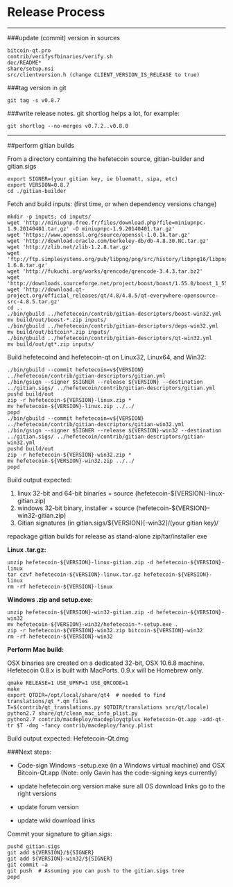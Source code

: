 Release Process
====================

* * *

###update (commit) version in sources


	bitcoin-qt.pro
	contrib/verifysfbinaries/verify.sh
	doc/README*
	share/setup.nsi
	src/clientversion.h (change CLIENT_VERSION_IS_RELEASE to true)

###tag version in git

	git tag -s v0.8.7

###write release notes. git shortlog helps a lot, for example:

	git shortlog --no-merges v0.7.2..v0.8.0

* * *

##perform gitian builds

 From a directory containing the hefetecoin source, gitian-builder and gitian.sigs
  
	export SIGNER=(your gitian key, ie bluematt, sipa, etc)
	export VERSION=0.8.7
	cd ./gitian-builder

 Fetch and build inputs: (first time, or when dependency versions change)

	mkdir -p inputs; cd inputs/
	wget 'http://miniupnp.free.fr/files/download.php?file=miniupnpc-1.9.20140401.tar.gz' -O miniupnpc-1.9.20140401.tar.gz'
	wget 'https://www.openssl.org/source/openssl-1.0.1k.tar.gz'
	wget 'http://download.oracle.com/berkeley-db/db-4.8.30.NC.tar.gz'
	wget 'http://zlib.net/zlib-1.2.8.tar.gz'
	wget 'ftp://ftp.simplesystems.org/pub/libpng/png/src/history/libpng16/libpng-1.6.8.tar.gz'
	wget 'http://fukuchi.org/works/qrencode/qrencode-3.4.3.tar.bz2'
	wget 'http://downloads.sourceforge.net/project/boost/boost/1.55.0/boost_1_55_0.tar.bz2'
	wget 'http://download.qt-project.org/official_releases/qt/4.8/4.8.5/qt-everywhere-opensource-src-4.8.5.tar.gz'
	cd ..
	./bin/gbuild ../hefetecoin/contrib/gitian-descriptors/boost-win32.yml
	mv build/out/boost-*.zip inputs/
	./bin/gbuild ../hefetecoin/contrib/gitian-descriptors/deps-win32.yml
	mv build/out/bitcoin*.zip inputs/
	./bin/gbuild ../hefetecoin/contrib/gitian-descriptors/qt-win32.yml
	mv build/out/qt*.zip inputs/

 Build hefetecoind and hefetecoin-qt on Linux32, Linux64, and Win32:
  
	./bin/gbuild --commit hefetecoin=v${VERSION} ../hefetecoin/contrib/gitian-descriptors/gitian.yml
	./bin/gsign --signer $SIGNER --release ${VERSION} --destination ../gitian.sigs/ ../hefetecoin/contrib/gitian-descriptors/gitian.yml
	pushd build/out
	zip -r hefetecoin-${VERSION}-linux.zip *
	mv hefetecoin-${VERSION}-linux.zip ../../
	popd
	./bin/gbuild --commit hefetecoin=v${VERSION} ../hefetecoin/contrib/gitian-descriptors/gitian-win32.yml
	./bin/gsign --signer $SIGNER --release ${VERSION}-win32 --destination ../gitian.sigs/ ../hefetecoin/contrib/gitian-descriptors/gitian-win32.yml
	pushd build/out
	zip -r hefetecoin-${VERSION}-win32.zip *
	mv hefetecoin-${VERSION}-win32.zip ../../
	popd

  Build output expected:

  1. linux 32-bit and 64-bit binaries + source (hefetecoin-${VERSION}-linux-gitian.zip)
  2. windows 32-bit binary, installer + source (hefetecoin-${VERSION}-win32-gitian.zip)
  3. Gitian signatures (in gitian.sigs/${VERSION}[-win32]/(your gitian key)/

repackage gitian builds for release as stand-alone zip/tar/installer exe

**Linux .tar.gz:**

	unzip hefetecoin-${VERSION}-linux-gitian.zip -d hefetecoin-${VERSION}-linux
	tar czvf hefetecoin-${VERSION}-linux.tar.gz hefetecoin-${VERSION}-linux
	rm -rf hefetecoin-${VERSION}-linux

**Windows .zip and setup.exe:**

	unzip hefetecoin-${VERSION}-win32-gitian.zip -d hefetecoin-${VERSION}-win32
	mv hefetecoin-${VERSION}-win32/hefetecoin-*-setup.exe .
	zip -r hefetecoin-${VERSION}-win32.zip bitcoin-${VERSION}-win32
	rm -rf hefetecoin-${VERSION}-win32

**Perform Mac build:**

  OSX binaries are created on a dedicated 32-bit, OSX 10.6.8 machine.
  Hefetecoin 0.8.x is built with MacPorts.  0.9.x will be Homebrew only.

	qmake RELEASE=1 USE_UPNP=1 USE_QRCODE=1
	make
	export QTDIR=/opt/local/share/qt4  # needed to find translations/qt_*.qm files
	T=$(contrib/qt_translations.py $QTDIR/translations src/qt/locale)
	python2.7 share/qt/clean_mac_info_plist.py
	python2.7 contrib/macdeploy/macdeployqtplus Hefetecoin-Qt.app -add-qt-tr $T -dmg -fancy contrib/macdeploy/fancy.plist

 Build output expected: Hefetecoin-Qt.dmg

###Next steps:

* Code-sign Windows -setup.exe (in a Windows virtual machine) and
  OSX Bitcoin-Qt.app (Note: only Gavin has the code-signing keys currently)

* update hefetecoin.org version
  make sure all OS download links go to the right versions

* update forum version

* update wiki download links

Commit your signature to gitian.sigs:

	pushd gitian.sigs
	git add ${VERSION}/${SIGNER}
	git add ${VERSION}-win32/${SIGNER}
	git commit -a
	git push  # Assuming you can push to the gitian.sigs tree
	popd

